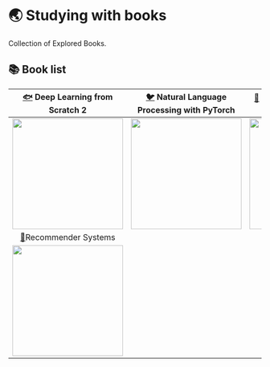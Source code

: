 # 🌏 Studying with books
Collection of Explored Books.
## 📚 Book list


|[🐟](https://github.com/jungseongryong/Studying-with-books/tree/main/Deep%20Learning%20from%20Scratch%202) Deep Learning from Scratch 2|[🐦](https://github.com/jungseongryong/Studying-with-books/tree/main/Natural%20Language%20Processing%20with%20PyTorch) Natural Language Processing with PyTorch| [🐲](https://github.com/jungseongryong/Studying-with-books/tree/main/Introduction%20to%20Machine%20Learning%20with%20Python) Introduction to Machine Learning with Python|
|:---:|:---:|:---:|
|<img src="https://www.hanbit.co.kr/data/books/B8950212853_l.jpg" height="220">|<img src="https://tensorflowkorea.files.wordpress.com/2021/05/e18491e185a1e1848be185b5e18490e185a9e1848ee185b5e18485e185a9e18487e185a2e1848be185aee18482e185b3e186abe1848ce185a1e1848be185a7e186abe1848be185a5e1848ee185a5e18485e185b5.jpeg" height="220">|<img src="https://tensorflowkorea.files.wordpress.com/2022/02/e18491e185ade1848ce185b5_e18491e185a1e1848be185b5e1848ae185a5e186abe18485e185a1e1848be185b5e18487e185b3e18485e185a5e18485e185b5e18485e185b3e186afe18492e185aae186afe1848be185ade186bce184.jpeg" height="220">|
|[🦜](https://github.com/jungseongryong/Studying-with-books/tree/main/Recommender%20Systems)Recommender Systems|||
|<img src=https://www.hanbit.co.kr/data/books/B7471666713_l.jpg height="220">|||



